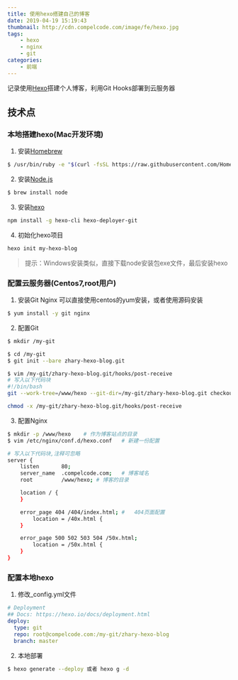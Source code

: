 ```yaml
---
title: 使用hexo搭建自己的博客
date: 2019-04-19 15:19:43
thumbnail: http://cdn.compelcode.com/image/fe/hexo.jpg
tags: 
    - hexo
    - nginx
    - git
categories:
    - 前端
---
```


记录使用[Hexo](https://hexo.io/)搭建个人博客，利用Git Hooks部署到云服务器

## 技术点

### 本地搭建hexo(Mac开发环境)
1. 安装[Homebrew](https://brew.sh/index_zh-cn)
``` bash
$ /usr/bin/ruby -e "$(curl -fsSL https://raw.githubusercontent.com/Homebrew/install/master/install)"
```
2. 安装[Node.js](http://nodejs.cn/download/)
``` bash
$ brew install node
```
3. 安装[hexo](https://hexo.io/zh-cn/docs/index.html)
``` bash
npm install -g hexo-cli hexo-deployer-git
```
4. 初始化hexo项目
``` bash
hexo init my-hexo-blog
```
> 提示：Windows安装类似，直接下载node安装包exe文件，最后安装hexo

### 配置云服务器(Centos7,root用户)
1. 安装Git Nginx
可以直接使用centos的yum安装，或者使用源码安装
``` bash
$ yum install -y git nginx
```
2. 配置Git
``` bash
$ mkdir /my-git

$ cd /my-git
$ git init --bare zhary-hexo-blog.git

$ vim /my-git/zhary-hexo-blog.git/hooks/post-receive
# 写入以下代码块
#!/bin/bash
git --work-tree=/www/hexo --git-dir=/my-git/zhary-hexo-blog.git checkout -f

chmod -x /my-git/zhary-hexo-blog.git/hooks/post-receive
```

3. 配置Nginx
``` bash
$ mkdir -p /www/hexo    # 作为博客站点的目录
$ vim /etc/nginx/conf.d/hexo.conf   # 新建一份配置

# 写入以下代码块,注释可忽略
server {
    listen       80;
    server_name  .compelcode.com;   # 博客域名
    root         /www/hexo; # 博客的目录

    location / {
    }

    error_page 404 /404/index.html; #   404页面配置
        location = /40x.html {
    }

    error_page 500 502 503 504 /50x.html;
        location = /50x.html {
    }
}
```

### 配置本地hexo
1. 修改_config.yml文件
``` yaml
# Deployment
## Docs: https://hexo.io/docs/deployment.html
deploy:
  type: git
  repo: root@compelcode.com:/my-git/zhary-hexo-blog
  branch: master
```

2. 本地部署
``` bash
$ hexo generate --deploy 或者 hexo g -d
```